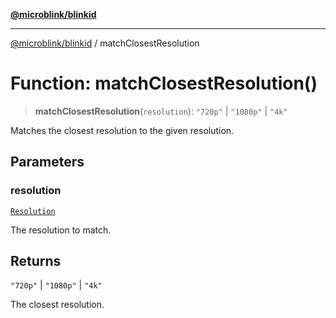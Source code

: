[**@microblink/blinkid**](../README.md)

***

[@microblink/blinkid](../README.md) / matchClosestResolution

# Function: matchClosestResolution()

> **matchClosestResolution**(`resolution`): `"720p"` \| `"1080p"` \| `"4k"`

Matches the closest resolution to the given resolution.

## Parameters

### resolution

[`Resolution`](../type-aliases/Resolution.md)

The resolution to match.

## Returns

`"720p"` \| `"1080p"` \| `"4k"`

The closest resolution.
